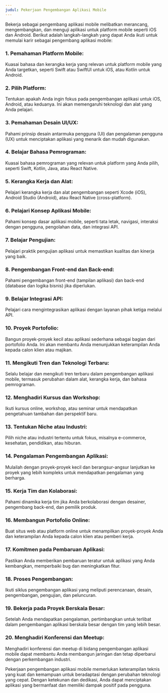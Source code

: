 ```yaml
---
judul: Pekerjaan Pengembangan Aplikasi Mobile
---
```


Bekerja sebagai pengembang aplikasi mobile melibatkan merancang, mengembangkan, dan menguji aplikasi untuk platform mobile seperti iOS dan Android. Berikut adalah langkah-langkah yang dapat Anda ikuti untuk memulai karir sebagai pengembang aplikasi mobile:

### 1. **Pemahaman Platform Mobile:**
Kuasai bahasa dan kerangka kerja yang relevan untuk platform mobile yang Anda targetkan, seperti Swift atau SwiftUI untuk iOS, atau Kotlin untuk Android.

### 2. **Pilih Platform:**
Tentukan apakah Anda ingin fokus pada pengembangan aplikasi untuk iOS, Android, atau keduanya. Ini akan memengaruhi teknologi dan alat yang Anda pelajari.

### 3. **Pemahaman Desain UI/UX:**
Pahami prinsip desain antarmuka pengguna (UI) dan pengalaman pengguna (UX) untuk menciptakan aplikasi yang menarik dan mudah digunakan.

### 4. **Belajar Bahasa Pemrograman:**
Kuasai bahasa pemrograman yang relevan untuk platform yang Anda pilih, seperti Swift, Kotlin, Java, atau React Native.

### 5. **Kerangka Kerja dan Alat:**
Pelajari kerangka kerja dan alat pengembangan seperti Xcode (iOS), Android Studio (Android), atau React Native (cross-platform).

### 6. **Pelajari Konsep Aplikasi Mobile:**
Pahami konsep dasar aplikasi mobile, seperti tata letak, navigasi, interaksi dengan pengguna, pengolahan data, dan integrasi API.

### 7. **Belajar Pengujian:**
Pelajari praktik pengujian aplikasi untuk memastikan kualitas dan kinerja yang baik.

### 8. **Pengembangan Front-end dan Back-end:**
Pahami pengembangan front-end (tampilan aplikasi) dan back-end (database dan logika bisnis) jika diperlukan.

### 9. **Belajar Integrasi API:**
Pelajari cara mengintegrasikan aplikasi dengan layanan pihak ketiga melalui API.

### 10. **Proyek Portofolio:**
Bangun proyek-proyek kecil atau aplikasi sederhana sebagai bagian dari portofolio Anda. Ini akan membantu Anda menunjukkan keterampilan Anda kepada calon klien atau majikan.

### 11. **Mengikuti Tren dan Teknologi Terbaru:**
Selalu belajar dan mengikuti tren terbaru dalam pengembangan aplikasi mobile, termasuk perubahan dalam alat, kerangka kerja, dan bahasa pemrograman.

### 12. **Menghadiri Kursus dan Workshop:**
Ikuti kursus online, workshop, atau seminar untuk mendapatkan pengetahuan tambahan dan perspektif baru.

### 13. **Tentukan Niche atau Industri:**
Pilih niche atau industri tertentu untuk fokus, misalnya e-commerce, kesehatan, pendidikan, atau hiburan.

### 14. **Pengalaman Pengembangan Aplikasi:**
Mulailah dengan proyek-proyek kecil dan berangsur-angsur lanjutkan ke proyek yang lebih kompleks untuk mendapatkan pengalaman yang berharga.

### 15. **Kerja Tim dan Kolaborasi:**
Pahami dinamika kerja tim jika Anda berkolaborasi dengan desainer, pengembang back-end, dan pemilik produk.

### 16. **Membangun Portofolio Online:**
Buat situs web atau platform online untuk menampilkan proyek-proyek Anda dan keterampilan Anda kepada calon klien atau pemberi kerja.

### 17. **Komitmen pada Pembaruan Aplikasi:**
Pastikan Anda memberikan pembaruan teratur untuk aplikasi yang Anda kembangkan, memperbaiki bug dan meningkatkan fitur.

### 18. **Proses Pengembangan:**
Ikuti siklus pengembangan aplikasi yang meliputi perencanaan, desain, pengembangan, pengujian, dan peluncuran.

### 19. **Bekerja pada Proyek Berskala Besar:**
Setelah Anda mendapatkan pengalaman, pertimbangkan untuk terlibat dalam pengembangan aplikasi berskala besar dengan tim yang lebih besar.

### 20. **Menghadiri Konferensi dan Meetup:**
Menghadiri konferensi dan meetup di bidang pengembangan aplikasi mobile dapat membantu Anda membangun jaringan dan tetap diperbarui dengan perkembangan industri.

Pekerjaan pengembangan aplikasi mobile memerlukan keterampilan teknis yang kuat dan kemampuan untuk beradaptasi dengan perubahan teknologi yang cepat. Dengan ketekunan dan dedikasi, Anda dapat menciptakan aplikasi yang bermanfaat dan memiliki dampak positif pada pengguna.